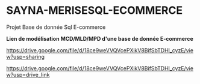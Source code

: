 # SAYNA-MERISESQL-ECOMMERCE
Projet Base de donnée Sql E-commerce

**Lien de modélisation MCD/MLD/MPD d'une base de donnée E-commerce**

https://drive.google.com/file/d/18ce9weVVQVcePXikV8BifSbTDHl_cyzE/view?usp=sharing

https://drive.google.com/file/d/18ce9weVVQVcePXikV8BifSbTDHl_cyzE/view?usp=drive_link
